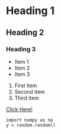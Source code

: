 # Heading 1
## Heading 2
### Heading 3


- Item 1
- Item 2
- Item 3



1. First item
2. Second item
3. Third item

[Click Here!](https://www.mpcrlab.com)


```
import numpy as np
y = random.random()
```
